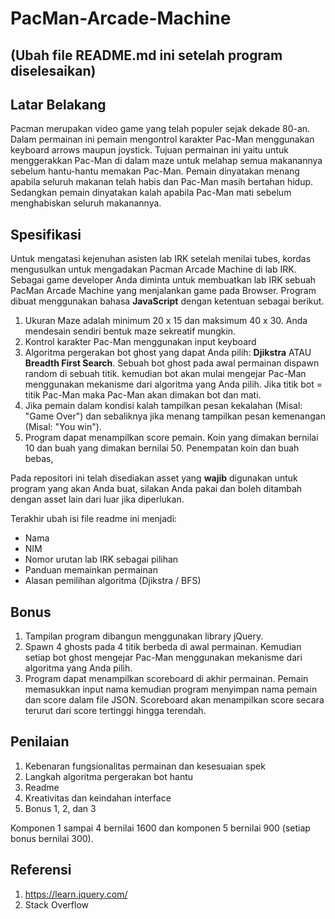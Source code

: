 # PacMan-Arcade-Machine

## (Ubah file README.md ini setelah program diselesaikan)

## Latar Belakang
Pacman merupakan video game yang telah populer sejak dekade 80-an. Dalam permainan ini pemain mengontrol karakter Pac-Man menggunakan keyboard arrows maupun joystick. Tujuan permainan ini yaitu untuk menggerakkan Pac-Man di dalam maze untuk melahap semua makanannya sebelum hantu-hantu memakan Pac-Man. Pemain dinyatakan menang apabila seluruh makanan telah habis dan Pac-Man masih bertahan hidup. Sedangkan pemain dinyatakan kalah apabila Pac-Man mati sebelum menghabiskan seluruh makanannya.

## Spesifikasi
Untuk mengatasi kejenuhan asisten lab IRK setelah menilai tubes, kordas mengusulkan untuk mengadakan Pacman Arcade Machine di lab IRK. Sebagai game developer Anda diminta untuk membuatkan lab IRK sebuah PacMan Arcade Machine yang menjalankan game pada Browser. Program dibuat menggunakan bahasa <b>JavaScript</b> dengan ketentuan sebagai berikut. 

1.  Ukuran Maze adalah minimum 20 x 15 dan maksimum 40 x 30. Anda mendesain sendiri bentuk maze sekreatif mungkin.
2.  Kontrol karakter Pac-Man menggunakan input keyboard
3.  Algoritma pergerakan bot ghost yang dapat Anda pilih: <b>Djikstra</b> ATAU <b>Breadth First Search</b>. Sebuah bot ghost pada awal permainan dispawn random di sebuah titik. kemudian bot akan mulai mengejar Pac-Man menggunakan mekanisme dari algoritma yang Anda pilih. Jika titik bot = titik Pac-Man maka Pac-Man akan dimakan bot dan mati.
4.  Jika pemain dalam kondisi kalah tampilkan pesan kekalahan (Misal: "Game Over") dan sebaliknya jika menang tampilkan pesan kemenangan (Misal: "You win").  
5.  Program dapat menampilkan score pemain. Koin yang dimakan bernilai 10 dan buah yang dimakan bernilai 50. Penempatan koin dan buah bebas,

Pada repositori ini telah disediakan asset yang <b>wajib</b> digunakan untuk program yang akan Anda buat, silakan Anda pakai dan boleh ditambah dengan asset lain dari luar jika diperlukan. 

Terakhir ubah isi file readme ini menjadi:
- Nama
- NIM
- Nomor urutan lab IRK sebagai pilihan
- Panduan memainkan permainan
- Alasan pemilihan algoritma (Djikstra / BFS)

## Bonus
1.  Tampilan program dibangun menggunakan library jQuery.
2.  Spawn 4 ghosts pada 4 titik berbeda di awal permainan. Kemudian setiap bot ghost mengejar Pac-Man menggunakan mekanisme dari algoritma yang Anda pilih.
3. Program dapat menampilkan scoreboard di akhir permainan. Pemain memasukkan input nama kemudian program menyimpan nama pemain dan score dalam file JSON. Scoreboard akan menampilkan score secara terurut dari score tertinggi hingga terendah.

## Penilaian
1.  Kebenaran fungsionalitas permainan dan kesesuaian spek
2.  Langkah algoritma pergerakan bot hantu
3.  Readme
4.  Kreativitas dan keindahan interface
5.  Bonus 1, 2, dan 3

Komponen 1 sampai 4 bernilai 1600 dan komponen 5 bernilai 900 (setiap bonus bernilai 300).

## Referensi
1.  https://learn.jquery.com/
2.  Stack Overflow
